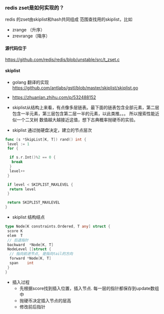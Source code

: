 ### redis zset是如何实现的？

redis 的zset由skiplist和hash共同组成
范围查找用的skiplist，比如

* zrange （升序）
* zrevrange（降序）

#### 源代码位于

<https://github.com/redis/redis/blob/unstable/src/t_zset.c>

#### skiplist

* golang 翻译的实现
<https://github.com/antlabs/gstl/blob/master/skiplist/skiplist.go>

* <https://zhuanlan.zhihu.com/p/532488152>

* skiplist从结构上来看，有点像多层链表。最下面的链表包含全部元素，第二层包含一半元素，第三层包含第二层一半的元素，以此类推。。。 所以搜索性能近似一个二叉树
数值越大越接近这值，想下古典概率抛硬币的实验。

* skiplist 通过抛硬盘决定，建立的节点层次

```go
func (s *SkipList[K, T]) rand() int {
 level := 1
 for {

  if s.r.Int()%2 == 0 {
   break
  }
  level++
 }

 if level < SKIPLIST_MAXLEVEL {
  return level
 }

 return SKIPLIST_MAXLEVEL
}
```

* skiplist 结构结点

```go
type Node[K constraints.Ordered, T any] struct {
 score K
 elem  T
 // 后退指针
 backward  *Node[K, T]
 NodeLevel []struct {
  // 指向前进节点, 是指向tail的方向
  forward *Node[K, T]
  span    int
 }
}
```

* 插入过程
  * 先根据score找到插入位置，插入节点. 每一层的指针都保存到update数组中
  * 抛硬币决定插入节点的层高
  * 修改前后指针
